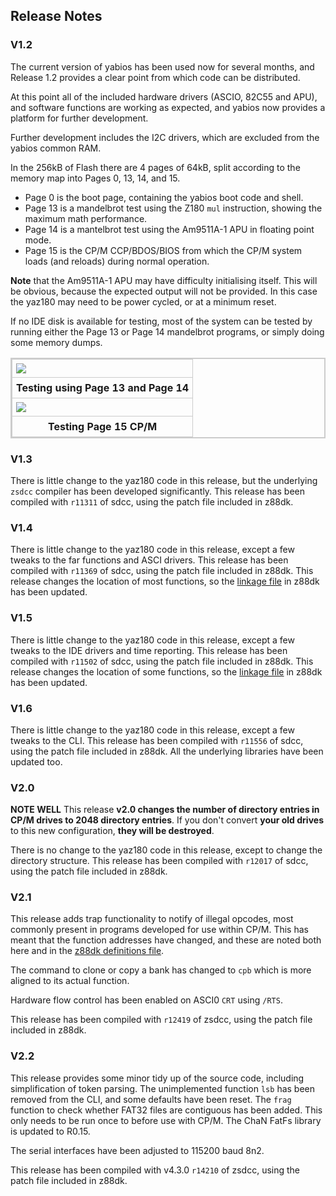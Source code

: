 ## Release Notes

### V1.2

The current version of yabios has been used now for several months, and Release 1.2 provides a clear point from which code can be distributed.

At this point all of the included hardware drivers (ASCIO, 82C55 and APU), and software functions are working as expected, and yabios now provides a platform for further development.

Further development includes the I2C drivers, which are excluded from the yabios common RAM.

In the 256kB of Flash there are 4 pages of 64kB, split according to the memory map into Pages 0, 13, 14, and 15.

* Page 0 is the boot page, containing the yabios boot code and shell.
* Page 13 is a mandelbrot test using the Z180 `mul` instruction, showing the maximum math performance.
* Page 14 is a mantelbrot test using the Am9511A-1 APU in floating point mode.
* Page 15 is the CP/M CCP/BDOS/BIOS from which the CP/M system loads (and reloads) during normal operation.

__Note__ that the Am9511A-1 APU may have difficulty initialising itself. This will be obvious, because the expected output will not be provided. In this case the yaz180 may need to be power cycled, or at a minimum reset.

If no IDE disk is available for testing, most of the system can be tested by running either the Page 13 or Page 14 mandelbrot programs, or simply doing some memory dumps.


<div>
<table style="border: 2px solid #cccccc;">
<tbody>
<tr>
<td style="border: 1px solid #cccccc; padding: 6px;"><a href="https://raw.githubusercontent.com/feilipu/yaz180/master/docs/apu_mul_test.png" target="_blank"><img src="https://raw.githubusercontent.com/feilipu/yaz180/master/docs/apu_mul_test.png"/></a></td>
</tr>
<tr>
<th style="border: 1px solid #cccccc; padding: 6px;"><centre>Testing using Page 13 and Page 14<center></th>
</tr>
<tr>
<td style="border: 1px solid #cccccc; padding: 6px;"><a href="https://raw.githubusercontent.com/feilipu/yaz180/master/docs/cpm_test.png" target="_blank"><img src="https://raw.githubusercontent.com/feilipu/yaz180/master/docs/cpm_test.png"/></a></td>
</tr>
<tr>
<th style="border: 1px solid #cccccc; padding: 6px;"><centre>Testing Page 15 CP/M<center></th>
</tr>
</tbody>
</table>
</div>

### V1.3

There is little change to the yaz180 code in this release, but the underlying `zsdcc` compiler has been developed significantly. This release has been compiled with `r11311` of sdcc, using the patch file included in z88dk.

### V1.4

There is little change to the yaz180 code in this release, except a few tweaks to the far functions and ASCI drivers. This release has been compiled with `r11369` of sdcc, using the patch file included in z88dk. This release changes the location of most functions, so the [linkage file](https://github.com/z88dk/z88dk/blob/master/libsrc/_DEVELOPMENT/target/yaz180/crt_yabios_def.inc) in z88dk has been updated.

### V1.5

There is little change to the yaz180 code in this release, except a few tweaks to the IDE drivers and time reporting. This release has been compiled with `r11502` of sdcc, using the patch file included in z88dk. This release changes the location of some functions, so the [linkage file](https://github.com/z88dk/z88dk/blob/master/libsrc/_DEVELOPMENT/target/yaz180/crt_yabios_def.inc) in z88dk has been updated.

### V1.6

There is little change to the yaz180 code in this release, except a few tweaks to the CLI. This release has been compiled with `r11556` of sdcc, using the patch file included in z88dk. All the underlying libraries have been updated too.

### V2.0

__NOTE WELL__ This release __v2.0 changes the number of directory entries in CP/M drives to 2048 directory entries__. If you don't convert __your old drives__ to this new configuration, __they will be destroyed__.

There is no change to the yaz180 code in this release, except to change the directory structure. This release has been compiled with `r12017` of sdcc, using the patch file included in z88dk.

### V2.1

This release adds trap functionality to notify of illegal opcodes, most commonly present in programs developed for use within CP/M. This has meant that the function addresses have changed, and these are noted both here and in the [z88dk definitions file](https://github.com/z88dk/z88dk/blob/master/libsrc/_DEVELOPMENT/target/yaz180/crt_yabios_def.inc).

The command to clone or copy a bank has changed to `cpb` which is more aligned to its actual function.

Hardware flow control has been enabled on ASCI0 `CRT` using `/RTS`.

This release has been compiled with `r12419` of zsdcc, using the patch file included in z88dk.

### V2.2

This release provides some minor tidy up of the source code, including simplification of token parsing.
The unimplemented function `lsb` has been removed from the CLI, and some defaults have been reset.
The `frag` function to check whether FAT32 files are contiguous has been added. This only needs to be run once to before use with CP/M.
The ChaN FatFs library is updated to R0.15.

The serial interfaces have been adjusted to 115200 baud 8n2.

This release has been compiled with v4.3.0 `r14210` of zsdcc, using the patch file included in z88dk.
